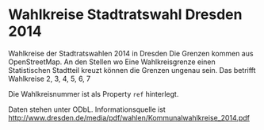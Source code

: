 Wahlkreise Stadtratswahl Dresden 2014
=====================================

Wahlkreise der Stadtratswahlen 2014 in Dresden
Die Grenzen kommen aus OpenStreetMap. An den Stellen wo Eine Wahlkreisgrenze einen Statistischen Stadtteil kreuzt können die Grenzen ungenau sein.
Das betrifft Wahlkreise 2, 3, 4, 5, 6, 7

Die Wahlkreisnummer ist als Property `ref` hinterlegt.

Daten stehen unter ODbL.
Informationsquelle ist http://www.dresden.de/media/pdf/wahlen/Kommunalwahlkreise_2014.pdf
